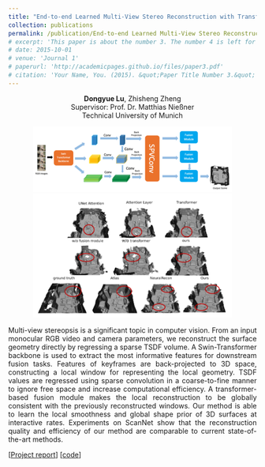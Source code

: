 ```yaml
---
title: "End-to-end Learned Multi-View Stereo Reconstruction with Transformers"
collection: publications
permalink: /publication/End-to-end Learned Multi-View Stereo Reconstruction with Transformers
# excerpt: 'This paper is about the number 3. The number 4 is left for future work.'
# date: 2015-10-01
# venue: 'Journal 1'
# paperurl: 'http://academicpages.github.io/files/paper3.pdf'
# citation: 'Your Name, You. (2015). &quot;Paper Title Number 3.&quot; <i>Journal 1</i>. 1(3).'
---
```



<center>
<b>Dongyue Lu</b>, Zhisheng Zheng <br /> 
Supervisor: Prof. Dr. Matthias Nießner <br /> 
Technical University of Munich 
</center>

<p align = "center">
<img src = ../files/overview.png alt = 'scene' height = 10% width = 80% />
<img src = ../files/result.png alt = 'scene' height = 10% width = 80% />
</p>

<p align = "justify"> 
Multi-view stereopsis is a significant topic in computer
vision. From an input monocular RGB video and camera
parameters, we reconstruct the surface geometry directly
by regressing a sparse TSDF volume. A Swin-Transformer
backbone is used to extract the most informative features
for downstream fusion tasks. Features of keyframes are
back-projected to 3D space, constructing a local window
for representing the local geometry. TSDF values are regressed using sparse convolution in a coarse-to-fine manner to ignore free space and increase computational efficiency. A transformer-based fusion module makes the local
reconstruction to be globally consistent with the previously
reconstructed windows. Our method is able to learn the local smoothness and global shape prior of 3D surfaces at
interactive rates. Experiments on ScanNet show that the reconstruction quality and efficiency of our method are comparable to current state-of-the-art methods.
</p>

[[Project report](http://dylanorange.github.io/dongyuelu.github.io/files/mvs.pdf)]
[[code](https://github.com/DylanOrange/End-to-end-Learned-Multi-View-Stereo-Reconstruction-with-Transformers)]